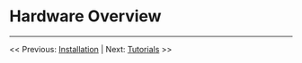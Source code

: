 # Hardware Overview

___

<< Previous: [Installation](./2-installation.md) | 
Next: [Tutorials](../tutorials/1-tutorial-introduction.md) >>
